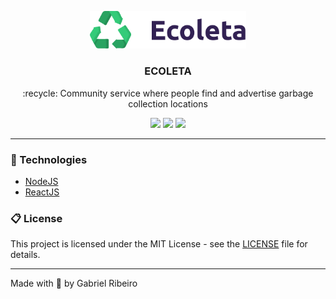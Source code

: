 <p align="center">
  <img alt="aircnc" width="250px" src=".github/logo.svg">
</p>

<h3 align="center">
  ECOLETA
</h3>

<p align="center">
  :recycle: Community service where people find and advertise garbage collection locations
</p>

<p align="center">
  <img src="https://img.shields.io/github/languages/count/gabrielribeirof/ecoleta">

  <img src="https://img.shields.io/github/repo-size/gabrielribeirof/ecoleta">

  <img src="https://img.shields.io/badge/license-MIT-brightgreen">
</p>

---

### :rocket: Technologies

- [NodeJS](https://nodejs.org)
- [ReactJS](https://reactjs.org)

### :clipboard: License

This project is licensed under the MIT License - see the [LICENSE](LICENSE) file for details.

---

Made with :sparkling_heart: by Gabriel Ribeiro